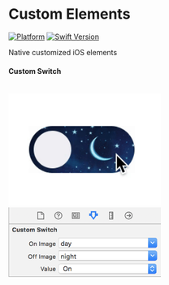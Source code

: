 # Custom Elements

[![Platform](https://img.shields.io/cocoapods/p/LFAlertController.svg?style=flat)](http://cocoapods.org/pods/LFAlertController)
[![Swift Version][swift-image]][swift-url]

Native customized iOS elements

#### Custom Switch
<br>
<img src="forGit/anim.gif" width="300px">  <img src="forGit/screenIB.png" width="300px">

[swift-image]:https://img.shields.io/badge/swift-3.0-orange.svg
[swift-url]: https://swift.org/
